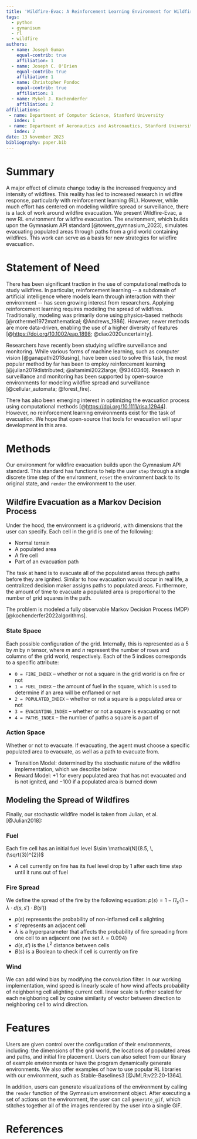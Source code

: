 ```yaml
---
title: 'Wildfire-Evac: A Reinforcement Learning Environment for Wildfire Evacuation'
tags:
  - python
  - gymanisum
  - rl
  - wildfire
authors:
  - name: Joseph Guman
    equal-contrib: true
    affiliation: 1
  - name: Joseph C. O'Brien
    equal-contrib: true
    affiliation: 1
  - name: Christopher Pondoc
    equal-contrib: true
    affiliation: 1
  - name: Mykel J. Kochenderfer
    affiliation: 2
affiliations:
 - name: Department of Computer Science, Stanford University
   index: 1
 - name: Department of Aeronautics and Astronautics, Stanford University
   index: 2
date: 13 November 2023
bibliography: paper.bib
---
```


# Summary

A major effect of climate change today is the increased frequency and intensity of wildfires. This reality has led to increased research in wildfire response, particularly with reinforcement learning (RL). However, while much effort has centered on modeling wildfire spread or surveillance, there is a lack of work around wildfire evacuation. We present Wildfire-Evac, a new RL environment for wildfire evacuation. The environment, which builds upon the Gymnasium API standard [@towers_gymnasium_2023], simulates evacuating populated areas through paths from a grid world containing wildfires. This work can serve as a basis for new strategies for wildfire evacuation.

# Statement of Need

There has been significant traction in the use of computational methods to study wildfires. In particular, reinforcement learning -- a subdomain of artificial intelligence where models learn through interaction with their environment -- has seen growing interest from researchers. Applying reinforcement learning requires modeling the spread of wildfires. Traditionally, modeling was primarily done using physics-based methods [@rothermel1972mathematical; @Andrews_1986]. However, newer methods are more data-driven, enabling the use of a higher diversity of features [@https://doi.org/10.1002/eap.1898; @diao2020uncertainty].

Researchers have recently been studying wildfire surveillance and monitoring. While various forms of machine learning, such as computer vision [@ganapathi2018using], have been used to solve this task, the most popular method by far has been to employ reinforcement learning [@julian2019distributed; @altamimi2022large; @9340340]. Research in surveillance and monitoring has been supported by open-source environments for modeling wildfire spread and surveillance [@cellular_automata; @forest_fire].

There has also been emerging interest in optimizing the evacuation process using computational methods [@https://doi.org/10.1111/risa.12944]. However, no reinforcement learning environments exist for the task of evacuation. We hope that open-source that tools for evacuation will spur development in this area.

# Methods

Our environment for wildfire evacuation builds upon the Gymnasium API standard. This standard has functions to help the user `step` through a single discrete time step of the environment, `reset` the environment back to its original state, and `render` the environment to the user.

## Wildfire Evacuation as a Markov Decision Process

Under the hood, the environment is a gridworld, with dimensions that the user can specify. Each cell in the grid is one of the following:

- Normal terrain
- A populated area
- A fire cell
- Part of an evacuation path

The task at hand is to evacuate all of the populated areas through paths before they are ignited. Similar to how evacuation would occur in real life, a centralized decision maker assigns paths to populated areas. Furthermore, the amount of time to evacuate a populated area is proportional to the number of grid squares in the path.

The problem is modeled a fully observable Markov Decision Process (MDP) [@kochenderfer2022algorithms].

### State Space

Each possible configuration of the grid. Internally, this is represented as a $5$ by $m$ by $n$ tensor, where $m$ and $n$ represent the number of rows and columns of the grid world, respectively. Each of the $5$ indices corresponds to a specific attribute:

- `0 = FIRE_INDEX` – whether or not a square in the grid world is on fire or not
- `1 = FUEL_INDEX` – the amount of fuel in the square, which is used to determine if an area will be enflamed or not
- `2 = POPULATED_INDEX` – whether or not a square is a populated area or not
- `3 = EVACUATING_INDEX` – whether or not a square is evacuating or not
- `4 = PATHS_INDEX` – the number of paths a square is a part of

### Action Space
Whether or not to evacuate. If evacuating, the agent must choose a specific populated area to evacuate, as well as a path to evacuate from.

- Transition Model: determined by the stochastic nature of the wildfire implementation, which we describe below
- Reward Model: $+1$ for every populated area that has not evacuated and is not ignited, and $-100$ if a populated area is burned down

## Modeling the Spread of Wildfires

Finally, our stochastic wildfire model is taken from Julian, et al. [@Julian2018]:

### Fuel

Each fire cell has an initial fuel level $\sim \mathcal{N}(8.5, \, (\sqrt{3})^{2})$

- A cell currently on fire has its fuel level drop by $1$ after each time step until it runs out of fuel

### Fire Spread

We define the spread of the fire by the following equation: $p(s)=1-\Pi_{s'}(1 - \lambda \cdot d(s,s') \cdot B(s'))$

- $p(s)$ represents the probability of non-inflamed cell $s$ alighting
- $s'$ represents an adjacent cell
- $\lambda$ is a hyperparameter that affects the probability of fire spreading from one cell to an adjacent one (we set $\lambda = 0.094$)
- $d(s,s')$ is the $L^{2}$ distance between cells
- $B(s)$ is a Boolean to check if cell is currently on fire

### Wind

We can add wind bias by modifying the convolution filter. In our working implementation, wind speed is linearly scale of how wind affects probability of neighboring cell alighting current cell. linear scale is further scaled for each neighboring cell by cosine similarity of vector between direction to neighboring cell to wind direction.

# Features

Users are given control over the configuration of their environments, including: the dimensions of the grid world, the locations of populated areas and paths, and initial fire placement. Users can also select from our library of example environments or have the program dynamically generate environments. We also offer examples of how to use popular RL libraries with our environment, such as Stable-Baselines3 [@JMLR:v22:20-1364].

In addition, users can generate visualizations of the environment by calling the `render` function of the Gymnasium environment object. After executing a set of actions on the environment, the user can call `generate_gif`, which stitches together all of the images rendered by the user into a single GIF.

# References
